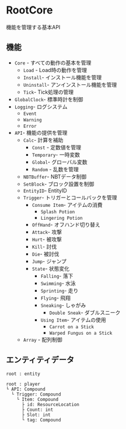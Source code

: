 # RootCore
 機能を管理する基本API 
 
## 機能
* `Core` - すべての動作の基本を管理
  * `Load` - Load時の動作を管理
  * `Install`- インストール機能を管理
  * `Uninstall`- アンインストール機能を管理
  * `Tick`- Tick処理の管理
* `GlobalClock`- 標準時計を制御
* `Logging`- ログシステム
  * `Event`
  * `Warning`
  * `Error`
* `API`- 機能の提供を管理
  * `Calc`- 計算を補助
    * `Const` - 定数値を管理
    * `Temporary`- 一時変数
    * `Global`- グローバル変数
    * `Random` - 乱数を管理
  * `NBTBuffer`- NBTデータ制御
  * `SetBlock`- ブロック設置を制御
  * `EntityID`- EntityID
  * `Trigger`- トリガーとコールバックを管理
    * `Consume Item`- アイテムの消費
      * `Splash Potion`
      * `Lingering Potion`
    * `OffHand`- オフハンド切り替え
    * `Attack`- 攻撃
    * `Hurt`- 被攻撃
    * `Kill`- 討伐
    * `Die`- 被討伐
    * `Jump`- ジャンプ
    * `State`- 状態変化
      * `Falling`- 落下
      * `Swimming`- 水泳
      * `Sprinting`- 走り
      * `Flying`- 飛翔
      * `Sneaking`- しゃがみ
        * `Double Sneak`- ダブルスニーク
      * `Using Item`- アイテムの使用
        * `Carrot on a Stick`
        * `Warped Fungus on a Stick`
  * `Array` - 配列制御

## エンティティデータ
```
root : entity

root : player
└ API: Compound
  └ Trigger: Compound
    └ Item: Compound
      ├ id: ResourceLocation
      ├ Count: int
      ├ Slot: int
      └ tag: Compound
```